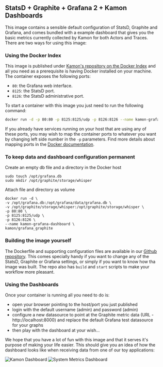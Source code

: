 StatsD + Graphite + Grafana 2 + Kamon Dashboards
---------------------------------------------

This image contains a sensible default configuration of StatsD, Graphite and Grafana, and comes bundled with a example
dashboard that gives you the basic metrics currently collected by Kamon for both Actors and Traces. There are two ways
for using this image:


### Using the Docker Index ###

This image is published under [Kamon's repository on the Docker Index](https://index.docker.io/u/kamon/) and all you
need as a prerequisite is having Docker installed on your machine. The container exposes the following ports:

- `80`: the Grafana web interface.
- `8125`: the StatsD port.
- `8126`: the StatsD administrative port.

To start a container with this image you just need to run the following command:

```bash
docker run -d -p 80:80 -p 8125:8125/udp -p 8126:8126 --name kamon-grafana-dashboard kamon/grafana_graphite
```

If you already have services running on your host that are using any of these ports, you may wish to map the container
ports to whatever you want by changing left side number in the `-p` parameters. Find more details about mapping ports
in the [Docker documentation](http://docs.docker.io/use/port_redirection/#port-redirection).

### To keep data and dashboard configuration permanent

Create an empty db file and a directory in the Docker host

```
sudo touch /opt/grafana.db
sudo mkdir /opt/graphite/storage/whisper
```

Attach file and directory as volume

```
docker run -d \
-v /opt/grafana.db:/opt/grafana/data/grafana.db \
-v /opt/graphite/storage/whisper:/opt/graphite/storage/whisper \
-p 80:80 \
-p 8125:8125/udp \
-p 8126:8126 \
--name kamon-grafana-dashboard \
kamon/grafana_graphite
```

### Building the image yourself ###

The Dockerfile and supporting configuration files are available in our [Github repository](https://github.com/kamon-io/docker-grafana-graphite).
This comes specially handy if you want to change any of the StatsD, Graphite or Grafana settings, or simply if you want
to know how tha image was built. The repo also has `build` and `start` scripts to make your workflow more pleasant.


### Using the Dashboards ###

Once your container is running all you need to do is:
- open your browser pointing to the host/port you just published
- login with the default username (admin) and password (admin)
- configure a new datasource to point at the Graphite metric data (URL - http://localhost:8000) and replace the default Grafana test datasource for your graphs
- then play with the dashboard at your wish...

We hope that you have a lot of fun with this image and that it serves it's
purpose of making your life easier. This should give you an idea of how the dashboard looks like when receiving data
from one of our toy applications:

![Kamon Dashboard](http://kamon.io/assets/img/kamon-statsd-grafana.png)
![System Metrics Dashboard](http://kamon.io/assets/img/kamon-system-metrics.png)
